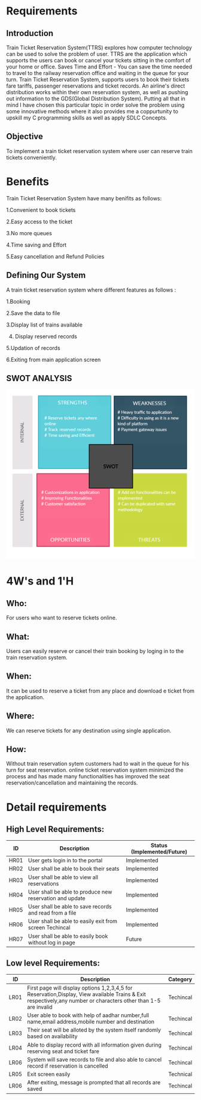 # Requirements
## Introduction
Train Ticket Reservation System(TTRS) explores how computer technology can be used to solve the  problem  of  user. TTRS are the application which supports the users can book or cancel your tickets sitting in the comfort of your home or office. Saves Time and Effort - You can save the time needed to travel to the railway reservation office and waiting in the queue for your turn.
Train Ticket Reservation System, supports users to book their tickets fare tariffs, passenger reservations and ticket records. An airline's direct distribution works within their own reservation system, as well as pushing out information to the GDS(Global Distribution System).
Putting all that in mind I have chosen this particular topic in order solve the problem using some innovative methods where it also provides me a coppurtunity to upskill my C programming skills as well as apply SDLC Concepts.

## Objective
 To implement a train ticket reservation system where user can reserve train tickets conveniently.


# Benefits

Train Ticket Reservation System have many benifits as follows:

1.Convenient to book tickets

2.Easy access to the ticket

3.No more queues

4.Time saving and Effort

5.Easy cancellation and Refund Policies

## Defining Our System
A train ticket reservation system where different features as follows :

1.Booking 

2.Save the data to file

3.Display list of trains available

4. Display reserved records

5.Updation of records

6.Exiting from main application screen



## SWOT ANALYSIS
![SWOT-Sample](https://github.com/manoharbrvara/Stepin_mini_project_LTTS/blob/main/1_Requirements/SWOT.jpg)

# 4W&#39;s and 1&#39;H

## Who:

For users who want to reserve tickets online.

## What:

Users can easily reserve or cancel their train booking by loging in to the train reservation system.

## When:

It can be used to reserve a ticket from any place and download e ticket from the application.

## Where:

We can reserve tickets for any destination using single application.

## How:

Without train reservation sytem customers had to wait in the queue for his turn for seat reservation. online ticket reservation system minimized the process and has made many functionalities has improved the seat reservation/cancellation and maintaining the records.

# Detail requirements
## High Level Requirements:
|ID | Description | Status (Implemented/Future)|
| - | ----------- | -------------------------- |
|HR01 | User gets login in to the portal | Implemented |
|HR02 | User shall be able to book their seats | Implemented|
|HR03 |	User shall be able to view all reservations | Implemented| 
|HR04 |	User shall be able to produce new reservation and update | Implemented |	
|HR05 |	User shall be able to save records and read from a file | Implemented|
|HR06 |	User shall be able to easily exit from screen	Techincal | Implemented|
|HR07 |	User shall be able to easily book without log in page | Future| 

##  Low level Requirements:

|ID | Description | Category| 
| - | ----------- | -------- |
|LR01 |	First page will display options 1,2,3,4,5 for Reservation,Display, View available Trains & Exit respectively,any number or characters other than 1-5 are invalid | Techincal|
|LR02 |	User able to book with help of aadhar number,full name,email address,mobile number and destination |	Techincal|
|LR03 |	Their seat will be alloted by the system itself randomly based on availability |	Techincal|
|LR04 |	Able to display record with all information given during reserving seat and ticket fare |	Techincal|
|LR06 |	System will save records to file and also able to cancel record if reservation is cancelled |	Techincal|
|LR05 |	Exit screen easily |	Technical|
|LR06 |	After exiting, message is prompted that all records are saved |	Techincal|
